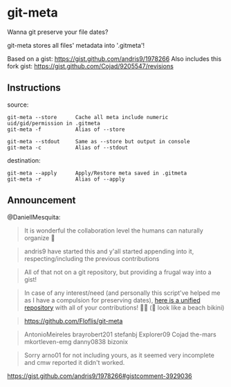 # git-meta

Wanna git preserve your file dates?

git-meta stores all files' metadata into '.gitmeta'!

Based on a gist: https://gist.github.com/andris9/1978266
Also includes this fork gist: https://gist.github.com/Cojad/9205547/revisions

## Instructions

source:

    git-meta --store      Cache all meta include numeric uid/gid/permission in .gitmeta
    git-meta -f           Alias of --store

    git-meta --stdout     Same as --store but output in console
    git-meta -c           Alias of --stdout

    

destination:

    git-meta --apply      Apply/Restore meta saved in .gitmeta
    git-meta -r           Alias of --apply
    

## Announcement

@DaniellMesquita:

> It is wonderful the collaboration level the humans can naturally organize 🥰

> andris9 have started this and y'all started appending into it, respecting/including the previous contributions

> All of that not on a git repository, but providing a frugal way into a gist!

> 
> In case of any interest/need (and personally this script've helped me as I have a compulsion for preserving dates), [here is a unified repository](https://github.com/Floflis/git-meta) with all of your contributions! 🎉🥳 (🎊 look like a beach bikini)
> 

> https://github.com/Floflis/git-meta
> 

> AntonioMeireles brayrobert201 stefanbj Explorer09 Cojad the-mars mkortleven-emg danny0838 bizonix
> 

> Sorry arno01 for not including yours, as it seemed very incomplete and cmw reported it didn't worked.

https://gist.github.com/andris9/1978266#gistcomment-3929036